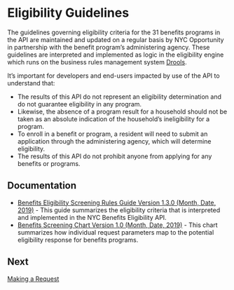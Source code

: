 # Eligibility Guidelines

The guidelines governing eligibility criteria for the 31 benefits programs in the API are maintained and updated on a regular basis by NYC Opportunity in partnership with the benefit program’s administering agency. These guidelines are interpreted and implemented as logic in the eligibility engine which runs on the business rules management system [Drools](http://drools.org/). 

It’s important for developers and end-users impacted by use of the API to understand that:

* The results of this API do not represent an eligibility determination and do not guarantee eligibility in any program.
* Likewise, the absence of a program result for a household should not be taken as an absolute indication of the household’s ineligibility for a program.
* To enroll in a benefit or program, a resident will need to submit an application through the administering agency, which will determine eligibility.
* The results of this API do not prohibit anyone from applying for any benefits or programs.

## Documentation
* [Benefits Eligibility Screening Rules Guide Version 1.3.0 (Month, Date, 2019)]() - This guide summarizes the eligibility criteria that is interpreted and implemented in the NYC Benefits Eligibility API.
* [Benefits Screening Chart Version 1.0 (Month, Date, 2019)]() - This chart summarizes how individual request parameters map to the potential eligibility response for benefits programs.

## Next
[Making a Request](/making-a-request)